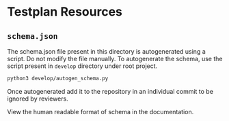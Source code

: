# Testplan Resources

## `schema.json`

The schema.json file present in this directory is autogenerated using a script.
Do not modify the file manually. To autogenerate the schema, use the script present in `develop` directory
under root project.

```bash
python3 develop/autogen_schema.py
```

Once autogenerated add it to the repository in an individual commit to be ignored by
reviewers.

View the human readable format of schema in the documentation.
